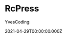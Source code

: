 ---
title: RcPress
github: https://github.com/YvesCoding/rcpress
demo: https://www.yvescoding.com/rcpress/
license: MIT
author: YvesCoding
author_link: ''
author_twitter: ''
author_github: YvesCoding
date: 2021-04-29T00:00:00.000Z
ssg:
  - Gatsby
cms:
  - null
css:
  - null
archetype:
  - Documentation
services: null
hosting:
  - Netlify
  - Vercel
description: Document generator based on react and Ant Design.
stale: false
disabled: false
disabled_reason: null
draft: false
---